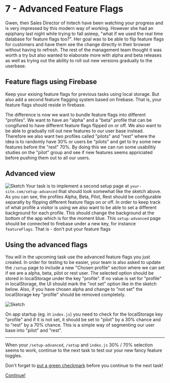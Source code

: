# 7 - Advanced Feature Flags
Gwen, then Sales Director of Initech have been watching your progress and is very impressed by this modern way of working. However she had an epiphany last night while trying to fall asleep, "what if we used the real time database for feature flags too?". Her goal was to be able to flip feature flags for customers and have them see the change directly in their browser without having to refresh. The rest of the management team thought it was worth a try but also wanted to elaborate more with alpha and beta releases as well as trying out the ability to roll out new versions gradually to the userbase.

## Feature flags using Firebase
Keep your exising feature flags for previous tasks using local storage. But also add a second feature flagging system based on firebase. That is, your feature flags should reside in firebase.

The difference is now we want to bundle feature flags into different "profiles". We want to have an "alpha" and a "beta" profile that can be congifured to have different feature flags flipped on or off. We also want to be able to gradually roll out new features to our user base instead. Therefore we also want two profiles called "pilots" and "rest" where the idea is to randomly have 30% or users be "pilots" and get to try some new features before the "rest" 70%. By doing this we can run some usabilitiy studies on the "pilot" group and see if new features seems appriciated before pushing them out to all our users.

## Advanced view
![Sketch](assets/sketch3.png)
Your task is to implement a second setup page at `your-site.com/setup-advanced` that should look somewhat like the sketch above. As you can see, the profiles Alpha, Beta, Pilot, Rest should be configurable separatly by flipping different feature flags on or off. In order to keep track of what profile a visitor is using we also want to be able to set a different background for each profile. This should change the background at the bottom of the app which is for the moment blue. This `setup-advanced` page should be connected to firebase under a new key, for instance `featureFlags`. That is - don't put your feature flags

## Using the advanced flags
You will in the upcoming task use the advanced feature flags you just created. In order for testing to be easier, your team is also asked to update the `/setup` page to include a new "Chosen profile" section where we can set if we are a alpha, beta, pilot or rest user. The selected option should be stored in localStorage under the key "profile". If no value is set for "profile" in localStorage, the UI should mark the "not set" option like in the sketch below. Also, if you have chosen alpha and change to "not set" the localStorage key "profile" should be removed completely.

![Sketch](assets/sketch4.png)

On app startup (eg. in `index.js`) you need to check for the localStorage key "profile" and if it is not set, it should be set to "pilot" by a 30% chance and to "rest" by a 70% chance. This is a simple way of segmenting our user base into "pilot" and "rest".


---

When your `/setup-advanced`, `/setup` and `index.js` 30% / 70% selection seems to work, continue to the next task to test our your new fancy feature toggles.

Don't forget to [put a green checkmark](0-instructions.md) before you continue to the next task!

[Continue!](8-new-features-and-ab-testing.md)

